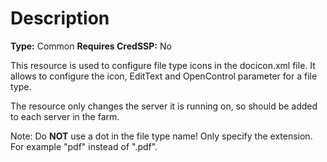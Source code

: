 # Description

**Type:** Common
**Requires CredSSP:** No

This resource is used to configure file type icons in the
docicon.xml file. It allows to configure the icon, EditText
and OpenControl parameter for a file type.

The resource only changes the server it is running on, so
should be added to each server in the farm.

Note:
Do **NOT** use a dot in the file type name! Only specify
the extension. For example "pdf" instead of ".pdf".
